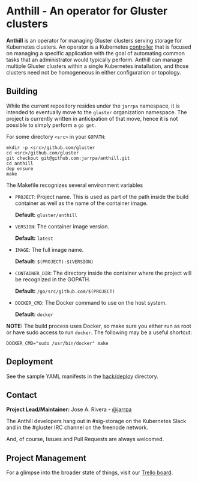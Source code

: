 # Anthill - An operator for Gluster clusters

**Anthill** is an operator for managing Gluster clusters serving storage for
Kubernetes clusters. An operator is a Kubernetes
[controller](https://github.com/kubernetes/sample-controller) that is focused on
managing a specific application with the goal of automating common tasks that an
administrator would typically perform. Anthill can manage multiple Gluster clusters within a single Kubernetes installation, and those clusters need not be homogeneous in either configuration or topology.

## Building

While the current repository resides under the `jarrpa` namespace, it is
intended to eventually move to the `gluster` organization namespace. The project
is currently written in anticipation of that move, hence it is not possible to
simply perform a `go get`.

For some directory `<src>` in your `GOPATH`:

```
mkdir -p <src>/github.com/gluster
cd <src>/github.com/gluster
git checkout git@github.com:jarrpa/anthill.git
cd anthill
dep ensure
make
```

The Makefile recognizes several environment variables

* `PROJECT`: Project name. This is used as part of the path inside the build
  container as well as the name of the container image.

  **Default:** `gluster/anthill`

* `VERSION`: The container image version.

  **Default:** `latest`

* `IMAGE`: The full image name.

  **Default:** `$(PROJECT):$(VERSION)`

* `CONTAINER_DIR`: The directory inside the container where the project will be
  recognized in the GOPATH.

  **Default:** `/go/src/github.com/$(PROJECT)`

* `DOCKER_CMD`: The Docker command to use on the host system.

  **Default:** `docker`

**NOTE:** The build process uses Docker, so make sure you either run as root or have sudo access to run `docker`. The following may be a useful shortcut:

```
DOCKER_CMD="sudo /usr/bin/docker" make
```

## Deployment

See the sample YAML manifests in the [hack/deploy](./hack/deploy) directory.

## Contact

**Project Lead/Maintainer:** Jose A. Rivera - [@jarrpa](https://github.com/jarrpa)

The Anthill developers hang out in #sig-storage on the Kubernetes Slack and in
the #gluster IRC channel on the freenode network.

And, of course, Issues and Pull Requests are always welcomed.

## Project Management

For a glimpse into the broader state of things, visit our [Trello
board](https://trello.com/b/EvlcSiGc/anthill-development).
